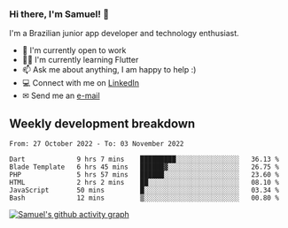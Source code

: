 ### Hi there, I'm Samuel! 👋

I'm a Brazilian junior app developer and technology enthusiast.

- 🏢 I'm currently open to work
- 👨‍💻 I'm currently learning Flutter
- 📫 Ask me about anything, I am happy to help :)
- 💻 Connect with me on [LinkedIn](https://www.linkedin.com/in/samuel-s-marques/)
- ✉ Send me an [e-mail](mailto:samuel.s.marques@protonmail.com)

## Weekly development breakdown
<!--START_SECTION:waka-->

```text
From: 27 October 2022 - To: 03 November 2022

Dart             9 hrs 7 mins    █████████░░░░░░░░░░░░░░░░   36.13 %
Blade Template   6 hrs 45 mins   ██████▓░░░░░░░░░░░░░░░░░░   26.75 %
PHP              5 hrs 57 mins   ██████░░░░░░░░░░░░░░░░░░░   23.60 %
HTML             2 hrs 2 mins    ██░░░░░░░░░░░░░░░░░░░░░░░   08.10 %
JavaScript       50 mins         █░░░░░░░░░░░░░░░░░░░░░░░░   03.34 %
Bash             12 mins         ▒░░░░░░░░░░░░░░░░░░░░░░░░   00.80 %
```

<!--END_SECTION:waka-->

[![Samuel's github activity graph](https://activity-graph.herokuapp.com/graph?username=samuel-s-marques&theme=react-dark)](https://github.com/samuel-s-marques)
